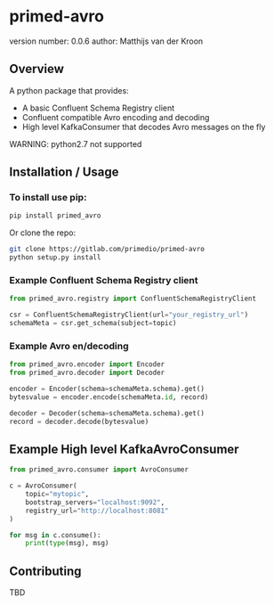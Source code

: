 # primed-avro
version number: 0.0.6
author: Matthijs van der Kroon

## Overview
A python package that provides:
* A basic Confluent Schema Registry client
* Confluent compatible Avro encoding and decoding
* High level KafkaConsumer that decodes Avro messages on the fly

WARNING: python2.7 not supported

## Installation / Usage

### To install use pip:

```bash
pip install primed_avro
```

Or clone the repo:
```bash
git clone https://gitlab.com/primedio/primed-avro
python setup.py install
```
### Example Confluent Schema Registry client
```python
from primed_avro.registry import ConfluentSchemaRegistryClient

csr = ConfluentSchemaRegistryClient(url="your_registry_url")
schemaMeta = csr.get_schema(subject=topic)
```

### Example Avro en/decoding
```python
from primed_avro.encoder import Encoder
from primed_avro.decoder import Decoder

encoder = Encoder(schema=schemaMeta.schema).get()
bytesvalue = encoder.encode(schemaMeta.id, record)

decoder = Decoder(schema=schemaMeta.schema).get()
record = decoder.decode(bytesvalue)
```

## Example High level KafkaAvroConsumer
```python
from primed_avro.consumer import AvroConsumer

c = AvroConsumer(
    topic="mytopic",
    bootstrap_servers="localhost:9092",
    registry_url="http://localhost:8081"
)

for msg in c.consume():
    print(type(msg), msg)
```

## Contributing
TBD


